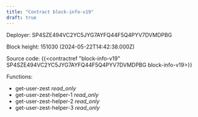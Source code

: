 ```yaml
---
title: "Contract block-info-v19"
draft: true
---
```

Deployer: SP4SZE494VC2YC5JYG7AYFQ44F5Q4PYV7DVMDPBG


 



Block height: 151030 (2024-05-22T14:42:38.000Z)

Source code: {{<contractref "block-info-v19" SP4SZE494VC2YC5JYG7AYFQ44F5Q4PYV7DVMDPBG block-info-v19>}}

Functions:

* get-user-zest _read_only_
* get-user-zest-helper-1 _read_only_
* get-user-zest-helper-2 _read_only_
* get-user-zest-helper-3 _read_only_
